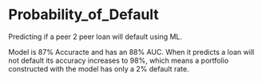 # Probability_of_Default
Predicting if a peer 2 peer loan will default using ML.

Model is 87% Accuracte and has an 88% AUC. When it predicts a loan will not default its accuracy increases to 98%, which means a portfolio constructed with the model has only a 2% default rate.
